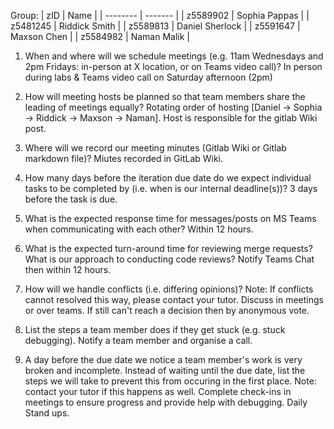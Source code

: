 Group:
| zID      | Name    |
| -------- | ------- |
| z5589902 |  Sophia Pappas       |
|     z5481245     |  Riddick Smith       |
| z5589813         |  Daniel Sherlock       |
| z5591647         |  Maxson Chen       |
| z5584982         |  Naman Malik       |

1. When and where will we schedule meetings (e.g. 11am Wednesdays and 2pm Fridays: in-person at X location, or on Teams video call)?
    In person during labs & Teams video call on Saturday afternoon (2pm)

2. How will meeting hosts be planned so that team members share the leading of meetings equally?
    Rotating order of hosting [Daniel -> Sophia -> Riddick -> Maxson -> Naman]. Host is responsible for the gitlab Wiki post.

3. Where will we record our meeting minutes (Gitlab Wiki or Gitlab markdown file)?
    Miutes recorded in GitLab Wiki.

4. How many days before the iteration due date do we expect individual tasks to be completed by (i.e. when is our internal deadline(s))? 
    3 days before the task is due.

5. What is the expected response time for messages/posts on MS Teams when communicating with each other?
    Within 12 hours.

6. What is the expected turn-around time for reviewing merge requests? What is our approach to conducting code reviews?
    Notify Teams Chat then within 12 hours.

7. How will we handle conflicts (i.e. differing opinions)? Note: If conflicts cannot resolved this way, please contact your tutor.
    Discuss in meetings or over teams. If still can't reach a decision then by anonymous vote. 

8. List the steps a team member does if they get stuck (e.g. stuck debugging).
    Notify a team member and organise a call.

9. A day before the due date we notice a team member's work is very broken and incomplete. Instead of waiting until the due date, list the steps we will take to prevent this from occuring in the first place. Note: contact your tutor if this happens as well. 
    Complete check-ins in meetings to ensure progress and provide help with debugging.
    Daily Stand ups.
